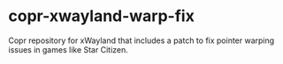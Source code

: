 # copr-xwayland-warp-fix
Copr repository for xWayland that includes a patch to fix pointer warping issues in games like Star Citizen.
